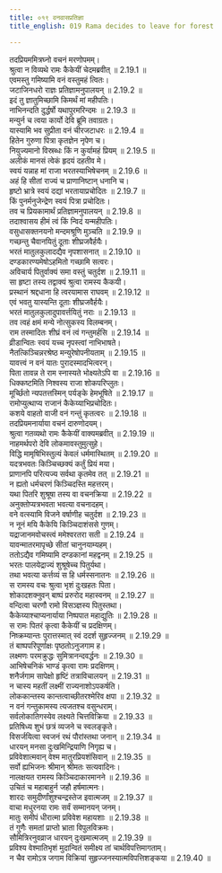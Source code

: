 ```yaml
---
title: ०१९ वनवासप्रतिज्ञा
title_english: 019 Rama decides to leave for forest

---
```

<div class="audioEmbed"  caption="श्रीराम-हरिसीताराममूर्ति-घनपाठिभ्यां वचनम्" src="https://archive.org/download/Ramayana-recitation-Sriram-harisItArAmamUrti-Ghanapaati-v2/Kanda_2/Kanda_2_AYK-019-Vanavaasa_Prathigna.mp3"></div>

  
तदप्रियममित्रघ्नो वचनं मरणोपमम्।  
श्रुत्वा न विव्यथे रामः कैकेयीं चेदमब्रवीत् ॥ 2.19.1 ॥   
एवमस्तु गमिष्यामि वनं वस्तुमहं त्वितः।  
जटाजिनधरो राज्ञः प्रतिज्ञामनुपालयन् ॥ 2.19.2 ॥   
इदं तु ज्ञातुमिच्छामि किमर्थं मां महीपतिः।  
नाभिनन्दति दुर्द्धर्षो यथापुरमरिन्दमः ॥ 2.19.3 ॥   
मन्युर्न च त्वया कार्यो देवि ब्रूमि तवाग्रतः।  
यास्यामि भव सुप्रीता वनं चीरजटाधरः ॥ 2.19.4 ॥   
हितेन गुरुणा पित्रा कृतज्ञेन नृपेण च।  
नियुज्यमानो विस्रब्धः किं न कुर्यामहं प्रियम् ॥ 2.19.5 ॥   
अलीकं मानसं त्वेकं हृदयं दहतीव मे।  
स्वयं यन्नाह मां राजा भरतस्याभिषेचनम् ॥ 2.19.6 ॥   
अहं हि सीतां राज्यं च प्राणानिष्टान् धनानि च।  
हृष्टो भ्रात्रे स्वयं दद्यां भरतायाप्रचोदितः ॥ 2.19.7 ॥   
किं पुनर्मनुजेन्द्रेण स्वयं पित्रा प्रचोदितः।  
तव च प्रियकामार्थं प्रतिज्ञामनुपालयन् ॥ 2.19.8 ॥   
तदाश्वासय हीमं त्वं किं न्विदं यन्महीपतिः।  
वसुधासक्तनयनो मन्दमश्रूणि मुञ्चति ॥ 2.19.9 ॥   
गच्छन्तु चैवानयितुं दूताः शीघ्रजवैर्हयैः।  
भरतं मातुलकुलादद्यैव नृपशासनात् ॥ 2.19.10 ॥   
दण्डकारण्यमेषोऽहमितो गच्छामि सत्वरः।  
अविचार्य पितुर्वाक्यं समा वस्तुं चतुर्दश ॥ 2.19.11 ॥   
सा हृष्टा तस्य तद्वाक्यं श्रुत्वा रामस्य कैकयी।  
प्रस्थानं श्रद्दधाना हि त्वरयामास राघवम् ॥ 2.19.12 ॥   
एवं भवतु यास्यन्ति दूताः शीघ्रजवैर्हयैः।  
भरतं मातुलकुलादुपावर्त्तयितुं नराः ॥ 2.19.13 ॥   
तव त्वहं क्षमं मन्ये नोत्सुकस्य विलम्बनम्।  
राम तस्मादितः शीघ्रं वनं त्वं गन्तुमर्हसि ॥ 2.19.14 ॥   
व्रीडान्वितः स्वयं यच्च नृपस्त्वां नाभिभाषते।  
नैतत्किञ्चिन्नरश्रेष्ठ मन्युरेषोपनीयताम् ॥ 2.19.15 ॥   
यावत्त्वं न वनं यातः पुरादस्मादभित्वरन्।  
पिता तावन्न ते राम स्नास्यते भोक्ष्यतेऽपि वा ॥ 2.19.16 ॥   
धिक्कष्टमिति निश्वस्य राजा शोकपरिप्लुतः।  
मूर्च्छितो न्यपतत्तस्मिन् पर्यङ्के हेमभूषिते ॥ 2.19.17 ॥   
रामोप्युत्थाप्य राजानं कैकेय्याभिप्रचोदितः।  
कशये वाहतो वाजी वनं गन्तुं कृतत्वरः ॥ 2.19.18 ॥   
तदप्रियमनार्याया वचनं दारुणोदयम्।  
श्रुत्वा गतव्यथो रामः कैकेयीं वाक्यमब्रवीत् ॥ 2.19.19 ॥   
नाहमर्थपरो देवि लोकमावस्तुमुत्सुहे।  
विद्धि मामृषिभिस्तुल्यं केवलं धर्ममास्थितम् ॥ 2.19.20 ॥   
यदत्रभवतः किञ्चिच्छक्यं कर्तुं प्रियं मया।  
प्राणानपि परित्यज्य सर्वथा कृतमेव तत् ॥ 2.19.21 ॥   
न ह्यतो धर्मचरणं किञ्चिदस्ति महत्तरम्।  
यथा पितरि शुश्रूषा तस्य वा वचनक्रिया ॥ 2.19.22 ॥   
अनुक्तोप्यत्रभवता भवत्या वचनादहम्।  
वने वत्स्यामि विजने वर्षाणीह चतुर्दश ॥ 2.19.23 ॥   
न नूनं मयि कैकेयि किञ्चिदाशंससे गुणम्।  
यद्राजानमवोचस्त्वं ममेश्वरतरा सती ॥ 2.19.24 ॥   
यावन्मातरमापृच्छे सीतां चानुनयाम्यहम्।  
ततोऽद्यैव गमिष्यामि दण्डकानां महद्वनम् ॥ 2.19.25 ॥   
भरतः पालयेद्राज्यं शुश्रूषेच्च पितुर्यथा।  
तथा भवत्या कर्त्तव्यं स हि धर्मस्सनातनः ॥ 2.19.26 ॥   
स रामस्य वचः श्रुत्वा भृशं दुःखहतः पिता।  
शोकादशक्नुवन् बाष्पं प्ररुरोद महास्वनम् ॥ 2.19.27 ॥   
वन्दित्वा चरणौ रामो विसञ्ज्ञस्य पितुस्तथा।  
कैकेय्याश्चाप्यनार्याया निष्पपात महाद्य़ुतिः ॥ 2.19.28 ॥   
स रामः पितरं कृत्वा कैकेयीं च प्रदक्षिणम्।  
निष्क्रम्यान्तः पुरात्तस्मात् स्वं ददर्श सुहृज्जनम् ॥ 2.19.29 ॥   
तं बाष्पपरिपूर्णाक्षः पृष्ठतोऽनुजगाम ह।  
लक्ष्मणः परमक्रुद्धः सुमित्रानन्दवर्द्धनः ॥ 2.19.30 ॥   
आभिषेचनिकं भाण्डं कृत्वा रामः प्रदक्षिणम्।  
शनैर्जगाम सापेक्षो हृष्टिं तत्राविचालयन् ॥ 2.19.31 ॥   
न चास्य महतीं लक्ष्मीं राज्यनाशोऽपकर्षति।  
लोककान्तस्य कान्तत्वाच्छीतरश्मेरिव क्षपा ॥ 2.19.32 ॥   
न वनं गन्तुकामस्य त्यजतश्च वसुन्धराम्।  
सर्वलोकातिगस्येव लक्ष्यते चित्तविक्रिया ॥ 2.19.33 ॥   
प्रतिषिध्य शुभं छत्रं व्यजने च स्वलङ्कृते।  
विसर्जयित्वा स्वजनं रथं पौरांस्तथा जनान् ॥ 2.19.34 ॥   
धारयन् मनसा दुःखमिन्द्रियाणि निगृह्य च।  
प्रविवेशात्मवान् वेश्म मातुरप्रियशंसिवान् ॥ 2.19.35 ॥   
सर्वो ह्यभिजनः श्रीमान् श्रीमतः सत्यवादिनः।  
नालक्षयत रामस्य किञ्चिदाकारमानने ॥ 2.19.36 ॥   
उचितं च महाबाहुर्न जहौ हर्षमात्मनः।  
शारदः समुदीर्णांशुश्चन्द्रस्तेज इवात्मजम् ॥ 2.19.37 ॥   
वाचा मधुरनया रामः सर्वं सम्मानयन् जनम्।  
मातुः समीपं धीरात्मा प्रविवेश महायशाः ॥ 2.19.38 ॥   
तं गुणैः समतां प्राप्तो भ्राता विपुलविक्रमः।  
सौमित्रिरनुवव्राज धारयन् दुःखमात्मजम् ॥ 2.19.39 ॥   
प्रविश्य वेश्मातिभृशं मुदान्वितं समीक्ष्य तां चार्थविपत्तिमागताम्।  
न चैव रामोऽत्र जगाम विक्रियां सुहृज्जनस्यात्मविपत्तिशङ्कया ॥ 2.19.40 ॥   
